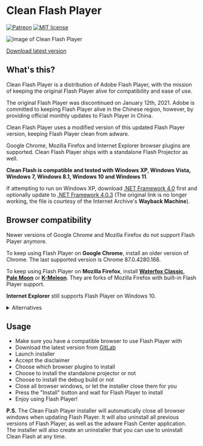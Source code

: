 # Clean Flash Player

[![Patreon](https://img.shields.io/badge/Kofi-donate-purple.svg)](https://ko-fi.com/disyer) [![MIT license](https://img.shields.io/badge/License-MIT-blue.svg)](https://gitlab.com/cleanflash/installer/-/blob/master/LICENSE)

![Image of Clean Flash Player](https://i.imgur.com/565LJBI.png)

[Download latest version](https://gitlab.com/cleanflash/installer/-/releases)

## What's this?

Clean Flash Player is a distribution of Adobe Flash Player, with the mission of keeping the original Flash Player alive for compatibility and ease of use.

The original Flash Player was discontinued on January 12th, 2021. Adobe is committed to keeping Flash Player alive in the Chinese region, however, by providing official monthly updates to Flash Player in China.

Clean Flash Player uses a modified version of this updated Flash Player version, keeping Flash Player clean from adware.

Google Chrome, Mozilla Firefox and Internet Explorer browser plugins are supported. Clean Flash Player ships with a standalone Flash Projector as well.

**Clean Flash is compatible and tested with Windows XP, Windows Vista, Windows 7, Windows 8.1, Windows 10 and Windows 11**.

If attempting to run on Windows XP, download [.NET Framework 4.0](https://dotnet.microsoft.com/download/dotnet-framework/net40) first and optionally update to [.NET Framework 4.0.3](https://web.archive.org/web/20200803205224/https://download.microsoft.com/download/3/3/9/3396A3CA-BFE8-4C9B-83D3-CADAE72C17BE/NDP40-KB2600211-x86.exe) (The original link is no longer working, the file is courtesy of the Internet Archive's **Wayback Machine**).

## Browser compatibility

Newer versions of Google Chrome and Mozilla Firefox do not support Flash Player anymore.

To keep using Flash Player on **Google Chrome**, install an older version of Chrome. The last supported version is Chrome 87.0.4280.168.

To keep using Flash Player on **Mozilla Firefox**, install [**Waterfox Classic**](https://classic.waterfox.net), [**Pale Moon**](https://palemoon.org) or [**K-Meleon**](http://kmeleonbrowser.org/forum/read.php?19,154431). They are forks of Mozilla Firefox with built-in Flash Player support.

**Internet Explorer** still supports Flash Player on Windows 10.

<details><summary>Alternatives</summary>

- [Cent Browser 4.3.9.248](https://static.centbrowser.com/win_stable/4.3.9.248)
- [Chromium 88.0.4285.0](https://commondatastorage.googleapis.com/chromium-browser-snapshots/index.html): specify your platform and select/enter 814251
- [Basilisk](https://www.basilisk-browser.org)
- [Otter Browser](https://otter-browser.org)
- [roytam's XP-compatible browser builds](http://rtfreesoft.blogspot.com)
- [Portable old browser versions (guide)](https://www.raymond.cc/blog/how-to-enable-flash-support-in-firefox-portable)

</details> 

## Usage

- Make sure you have a compatible browser to use Flash Player with
- Download the latest version from [GitLab](https://gitlab.com/cleanflash/installer/-/releases)
- Launch installer
- Accept the disclaimer
- Choose which browser plugins to install
- Choose to install the standalone projector or not
- Choose to install the debug build or not
- Close all browser windows, or let the installer close them for you
- Press the "Install" button and wait for Flash Player to install
- Enjoy using Flash Player!

**P.S.** The Clean Flash Player installer will automatically close all browser windows when updating Flash Player. It will also uninstall all previous versions of Flash Player, as well as the adware Flash Center application. The installer will also create an uninstaller that you can use to uninstall Clean Flash at any time.
